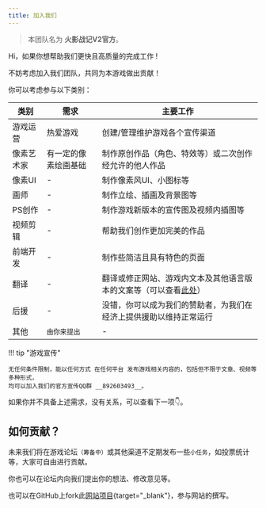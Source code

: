```yaml
---
title: 加入我们
---
```


> 本团队名为 **火影战记V2官方**。

Hi，如果你想帮助我们更快且高质量的完成工作 !

不妨考虑加入我们团队，共同为本游戏做出贡献！

你可以考虑参与以下类别：

| 类别        | 需求 | 主要工作 |
| ---------- | --- | ------ |
| 游戏运营     | 热爱游戏 | 创建/管理维护游戏各个宣传渠道 |
| 像素艺术家   | 有一定的像素绘画基础 | 制作原创作品（角色、特效等）或二次创作经允许的他人作品 |
| 像素UI      | - | 制作像素风UI、小图标等 |
| 画师        | - | 制作立绘、插画及背景图等 |
| PS创作      | - | 制作游戏新版本的宣传图及视频内插图等 |
| 视频剪辑    | - | 帮助我们创作更加完美的作品 |
| 前端开发    | - | 制作些简洁且具有特色的页面 |
| 翻译        | - | 翻译或修正网站、游戏内文本及其他语言版本的文案等（可以查看[此处](https://zh.crowdin.com/project/nsv2)） |
| 后援        | - | 没错，你可以成为我们的赞助者，为我们在经济上提供援助以维持正常运行 |
| 其他        | `由你来提出` | - |

!!! tip "游戏宣传"

    无任何条件限制，能以任何方式 在任何平台 发布游戏相关内容的，包括但不限于文章、视频等多种形式，
    均可以加入我们的官方宣传QQ群 __892603493__。

如果你并不具备上述需求，没有关系，可以查看下一项👇。

## 如何贡献？

未来我们将在游戏论坛`（筹备中）`或其他渠道不定期发布一些`小任务`，如投票统计等，大家可自由进行贡献。

你也可以在论坛内向我们提出你的想法、修改意见等。

也可以在GitHub上fork此[网站项目](https://github.com/real-re/nsv2-website){target="_blank"}，参与网站的撰写。
